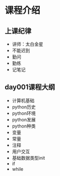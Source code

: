 # 课程介绍

## 上课纪律

- 讲师：太白金星
- 不能迟到
- 勤问 
- 勤练
- 记笔记

## day001课程大纲

- 计算机基础
- python历史
- python环境
- python发展
- python种类
- 变量
- 常量
- 注释
- 用户交互
- 基础数据类型init
- if
- while
